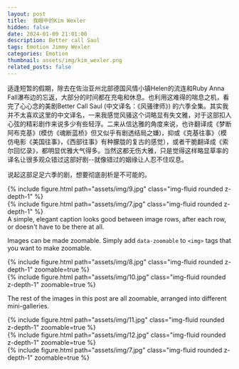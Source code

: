 ```yaml
---
layout: post
title:  我眼中的Kim Wexler
hidden: false
date: 2024-01-09 21:01:00
description: Better call Saul
tags: Emotion Jimmy Wexler
categories: Emotion
thumbnail: assets/img/kim_wexler.png
related_posts: false
---
```

适逢短暂的假期，除去在佐治亚州北部德国风情小镇Helen的流连和Ruby Anna Fall瀑布边的忘返，大部分的时间都在充电和休息。也利用这难得的喘息之机，看完了心心念的美剧Better Call Saul (中文译名：《风骚律师》) 的六季全集。其实我并不太喜欢这里的中文译名，一来我感觉风骚这个词略显有失文雅，对于这部扣人心弦的精彩剧作来说多少有些轻浮。二来从信达雅的角度来说，也许翻译成《梦断阿布克基》(模仿《魂断蓝桥》但又似乎有剧透结局之嫌)，抑或《克基往事》（模仿电影《美国往事》，《西部往事》有种朦胧的复古的感觉），或者干脆翻译成《索尔回忆录》，都明显优雅大气得多。当然这都无伤大雅，只是觉得这样略显草率的译名让很多观众错过这部好剧--就像错过的姻缘让人忍不住叹息。

说起这部足足六季的剧，想要彻底剖析是不可能的。

<div class="row mt-3">
    <div class="col-sm mt-3 mt-md-0">
        {% include figure.html path="assets/img/9.jpg" class="img-fluid rounded z-depth-1" %}
    </div>
    <div class="col-sm mt-3 mt-md-0">
        {% include figure.html path="assets/img/7.jpg" class="img-fluid rounded z-depth-1" %}
    </div>
</div>
<div class="caption">
    A simple, elegant caption looks good between image rows, after each row, or doesn't have to be there at all.
</div>

Images can be made zoomable.
Simply add `data-zoomable` to `<img>` tags that you want to make zoomable.

<div class="row mt-3">
    <div class="col-sm mt-3 mt-md-0">
        {% include figure.html path="assets/img/8.jpg" class="img-fluid rounded z-depth-1" zoomable=true %}
    </div>
    <div class="col-sm mt-3 mt-md-0">
        {% include figure.html path="assets/img/10.jpg" class="img-fluid rounded z-depth-1" zoomable=true %}
    </div>
</div>

The rest of the images in this post are all zoomable, arranged into different mini-galleries.

<div class="row mt-3">
    <div class="col-sm mt-3 mt-md-0">
        {% include figure.html path="assets/img/11.jpg" class="img-fluid rounded z-depth-1" zoomable=true %}
    </div>
    <div class="col-sm mt-3 mt-md-0">
        {% include figure.html path="assets/img/12.jpg" class="img-fluid rounded z-depth-1" zoomable=true %}
    </div>
    <div class="col-sm mt-3 mt-md-0">
        {% include figure.html path="assets/img/7.jpg" class="img-fluid rounded z-depth-1" zoomable=true %}
    </div>
</div>
